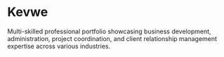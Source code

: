 # Kevwe
Multi-skilled professional portfolio showcasing business development, administration, project coordination, and client relationship management expertise across various industries.
